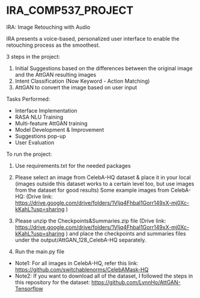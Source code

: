 # IRA_COMP537_PROJECT
IRA: Image Retouching with Audio

IRA presents a voice-based, personalized user interface to enable the retouching process as the smoothest.

3 steps in the project:

1. Initial Suggestions based on the differences between the original image and the AttGAN resulting images
2. Intent Classification (Now Keyword - Action Matching)
3. AttGAN to convert the image based on user input

Tasks Performed:

- Interface Implementation
- RASA NLU Training
- Multi-feature AttGAN training
- Model Development & Improvement
- Suggestions pop-up
- User Evaluation

To run the project:

1. Use requirements.txt for the needed packages

2. Please select an image from CelebA-HQ dataset & place it in your local (images outside this dataset works to a certain level too, but use images from the dataset for good results) Some example images from CelebA-HQ: (Drive link: https://drive.google.com/drive/folders/1Vljq4FhbaI1Gorr149xX-mj0Xc-kKahL?usp=sharing )
3. Please unzip the Checkpoints&Summaries.zip file (Drive link: https://drive.google.com/drive/folders/1Vljq4FhbaI1Gorr149xX-mj0Xc-kKahL?usp=sharing ) and place the checkpoints and summaries files under the output/AttGAN_128_CelebA-HQ separately.
4. Run the main.py file

- Note1: For all images in CelebA-HQ, refer this link: https://github.com/switchablenorms/CelebAMask-HQ
- Note2: If you want to download all of the dataset, I followed the steps in this repository for the dataset: https://github.com/LynnHo/AttGAN-Tensorflow
